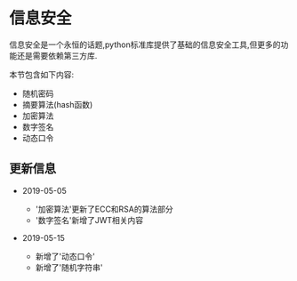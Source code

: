 # 信息安全


信息安全是一个永恒的话题,python标准库提供了基础的信息安全工具,但更多的功能还是需要依赖第三方库.


本节包含如下内容:

+ 随机密码
+ 摘要算法(hash函数)
+ 加密算法
+ 数字签名
+ 动态口令


## 更新信息

+ 2019-05-05

    + '加密算法'更新了ECC和RSA的算法部分
    + '数字签名'新增了JWT相关内容
    
+ 2019-05-15
    + 新增了'动态口令'
    + 新增了'随机字符串'